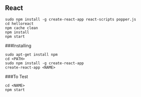 ## React

```
sudo npm install -g create-react-app react-scripts popper.js
cd helloreact
npm cache clean
npm install
npm start
```

###Installing
```
sudo apt-get install npm
cd <PATH>
sudo npm install -g create-react-app
create-react-app <NAME>
```

###To Test

```
cd <NAME>
npm start
```